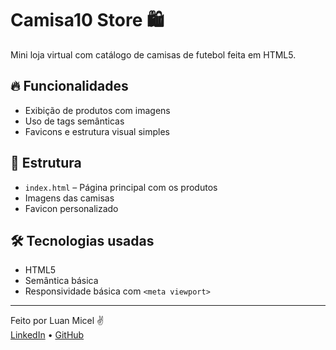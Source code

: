 # Camisa10 Store 🛍️

Mini loja virtual com catálogo de camisas de futebol feita em HTML5.

## 🔥 Funcionalidades

- Exibição de produtos com imagens
- Uso de tags semânticas
- Favicons e estrutura visual simples

## 📁 Estrutura

- `index.html` – Página principal com os produtos
- Imagens das camisas
- Favicon personalizado

## 🛠️ Tecnologias usadas

- HTML5
- Semântica básica
- Responsividade básica com `<meta viewport>`

---

Feito por Luan Micel ✌️  
[LinkedIn](https://www.linkedin.com/in/luanmissel) • [GitHub](https://github.com/LuanMissel)
